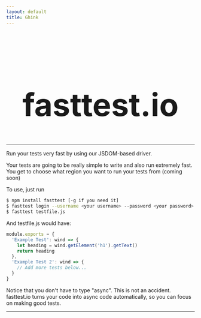 ```yaml
---
layout: default
title: Ghink
---
```


<div style="height:2em"></div>

<style>
@media screen and (max-width: 800px) {
    #title {
        font-size: 3em !important;
    }
}
</style>
<h1 id="title" style="text-align: center; font-size: 6em">fasttest.io</h1>

<hr>

Run your tests very fast by using our JSDOM-based driver.

Your tests are going to be really simple to write and also run extremely fast. You get to choose what region you want to run your tests from (coming soon)

To use, just run

```bash
$ npm install fasttest [-g if you need it]
$ fasttest login --username <your username> --password <your password>
$ fasttest testfile.js
```

And testfile.js would have:

```js
module.exports = {
  'Example Test': wind => {
    let heading = wind.getElement('h1').getText()
    return heading
  },
  'Example Test 2': wind => {
    // Add more tests below...
  }
}
```

Notice that you don't have to type "async". This is not an accident. fasttest.io turns your code into async code automatically, so you can focus on making good tests.

<hr>

